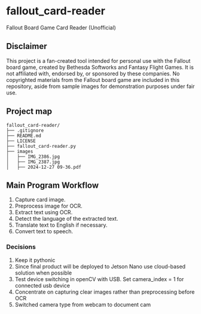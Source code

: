 # fallout_card-reader
Fallout Board Game Card Reader (Unofficial)

## Disclaimer
This project is a fan-created tool intended for personal use with the Fallout board game, created by Bethesda Softworks and Fantasy Flight Games. It is not affiliated with, endorsed by, or sponsored by these companies. No copyrighted materials from the Fallout board game are included in this repository, aside from sample images for demonstration purposes under fair use.

## Project map
```
fallout_card-reader/
├── .gitignore
├── README.md
├── LICENSE
├── fallout_card-reader.py
├── images
│   ├── IMG_2386.jpg
│   ├── IMG_2387.jpg
│   ├── 2024-12-27 09-36.pdf

```
## Main Program Workflow
1. Capture card image.
2. Preprocess image for OCR.
3. Extract text using OCR.
4. Detect the language of the extracted text.
5. Translate text to English if necessary.
6. Convert text to speech.

### Decisions
1. Keep it pythonic
2. Since final product will be deployed to Jetson Nano use cloud-based solution when possible
3. Test device switching in openCV with USB. Set camera_index = 1 for connected usb device
4. Concentrate on capturing clear images rather than preprocessing before OCR
5. Switched camera type from webcam to document cam
